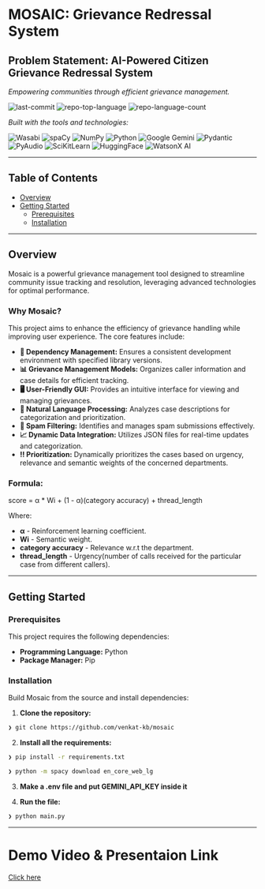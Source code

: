 # MOSAIC: Grievance Redressal System

## Problem Statement: AI-Powered Citizen Grievance Redressal System

_Empowering communities through efficient grievance management._

![last-commit](https://img.shields.io/github/last-commit/venkat-kb/mosaic?style=flat&logo=git&logoColor=white&color=0080ff)
![repo-top-language](https://img.shields.io/github/languages/top/venkat-kb/mosaic?style=flat&color=0080ff)
![repo-language-count](https://img.shields.io/github/languages/count/venkat-kb/mosaic?style=flat&color=0080ff)

_Built with the tools and technologies:_

![Wasabi](https://img.shields.io/badge/Wasabi-01CD3E.svg?style=flat&logo=Wasabi&logoColor=white)
![spaCy](https://img.shields.io/badge/spaCy-09A3D5.svg?style=flat&logo=spaCy&logoColor=white)
![NumPy](https://img.shields.io/badge/NumPy-013243.svg?style=flat&logo=NumPy&logoColor=white)
![Python](https://img.shields.io/badge/Python-3776AB.svg?style=flat&logo=Python&logoColor=white)
![Google Gemini](https://img.shields.io/badge/Google%20Gemini-8E75B2.svg?style=flat&logo=Google-Gemini&logoColor=white)
![Pydantic](https://img.shields.io/badge/Pydantic-E92063.svg?style=flat&logo=Pydantic&logoColor=white)
![PyAudio](https://img.shields.io/badge/PyAudio-FF6B6B.svg?style=flat&logo=python&logoColor=white)
![SciKitLearn](https://img.shields.io/badge/Scikit--Learn-F7931E.svg?style=flat&logo=scikit-learn&logoColor=white)
![HuggingFace](https://img.shields.io/badge/%F0%9F%A4%97%20Hugging%20Face-FFD21E.svg?style=flat&logoColor=black)
![WatsonX AI](https://img.shields.io/badge/WatsonX%20AI-052FAD.svg?style=flat&logo=IBM&logoColor=white)

---

## Table of Contents

- [Overview](#overview)
- [Getting Started](#getting-started)
  - [Prerequisites](#prerequisites)
  - [Installation](#installation)

---

## Overview

Mosaic is a powerful grievance management tool designed to streamline community issue tracking and resolution, leveraging advanced technologies for optimal performance.

### Why Mosaic?

This project aims to enhance the efficiency of grievance handling while improving user experience. The core features include:

- **🔧 Dependency Management:** Ensures a consistent development environment with specified library versions.
- **📊 Grievance Management Models:** Organizes caller information and case details for efficient tracking.
- **🖥️ User-Friendly GUI:** Provides an intuitive interface for viewing and managing grievances.
- **🧠 Natural Language Processing:** Analyzes case descriptions for categorization and prioritization.
- **🚫 Spam Filtering:** Identifies and manages spam submissions effectively.
- **📈 Dynamic Data Integration:** Utilizes JSON files for real-time updates and categorization.
- **‼️ Prioritization:** Dynamically prioritizes the cases based on urgency, relevance and semantic weights of the concerned departments.

### Formula:

score = α \* Wi + (1 - α)(category accuracy) + thread_length

Where:

- **α** - Reinforcement learning coefficient.
- **Wi** - Semantic weight.
- **category accuracy** - Relevance w.r.t the department.
- **thread_length** - Urgency(number of calls received for the particular case from different callers).

---

## Getting Started

### Prerequisites

This project requires the following dependencies:

- **Programming Language:** Python
- **Package Manager:** Pip

### Installation

Build Mosaic from the source and install dependencies:

1. **Clone the repository:**

```sh
❯ git clone https://github.com/venkat-kb/mosaic
```

2. **Install all the requirements:**

```sh
❯ pip install -r requirements.txt

❯ python -m spacy download en_core_web_lg
```

3. **Make a .env file and put GEMINI_API_KEY inside it**

4. **Run the file:**

```sh
❯ python main.py
```

---

# Demo Video & Presentaion Link

[Click here](https://drive.google.com/drive/folders/1-pqAOwKpkR_uaBQ_icTFo4hb9Vz5Maeh?usp=sharing)
